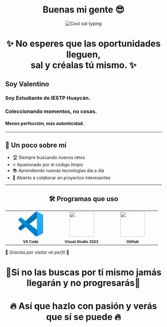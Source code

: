 <h1 align="center">Buenas mi gente 😎</h1>


<p align="center">
  <img src="https://media.giphy.com/media/JIX9t2j0ZTN9S/giphy.gif" alt="Cool cat typing" width="400"/>
</p>
<h1 align="center">
  ✨ <b>No esperes que las oportunidades lleguen,<br>sal y créalas tú mismo.</b> ✨
</h1>



 ## Soy Valentino 
 ### Soy Estudiante de IESTP Huaycán. 
 ### Coleccionando momentos, no cosas. 
 #### Menos perfección, más autenticidad. 

---

## 🎯 Un poco sobre mí
- 🏆 Siempre buscando nuevos retos  
- 🔥 Apasionado por el código limpio  
- 📚 Aprendiendo nuevas tecnologías día a día  
- 🤝 Abierto a colaborar en proyectos interesantes

---
<h2 align="center">🛠️ Programas que uso</h2>

<p align="center">
  <table>
    <tr>
      <td align="center" width="150">
        <img src="https://raw.githubusercontent.com/devicons/devicon/master/icons/vscode/vscode-original.svg" width="80" height="80"/><br>
        <sub><b>VS Code</b></sub>
      </td>
      <td align="center" width="150">
        <img src="https://cdn.jsdelivr.net/gh/devicons/devicon/icons/visualstudio/visualstudio-plain.svg" width="80" height="80"/><br>
        <sub><b>Visual Studio 2022</b></sub>
      </td>
      <td align="center" width="150">
        <img src="https://cdn.jsdelivr.net/gh/devicons/devicon/icons/github/github-original.svg" width="80" height="80"/><br>
        <sub><b>GitHub</b></sub>
      </td>
    </tr>
  </table>
</p>





🎉 *Gracias por visitar mi perfil* 🚀 
<h1 align="center">
  🚀<b>Si no las buscas por ti mismo jamás llegarán y no progresarás</b>🚀
</h1>

<h1 align="center">
  🔥 <b>Así que hazlo con pasión y verás que sí se puede</b> 🔥
</h1>







